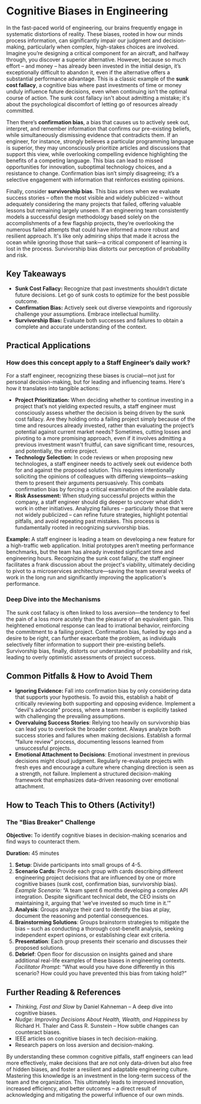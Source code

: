 # Cognitive Biases in Engineering

In the fast-paced world of engineering, our brains frequently engage in systematic distortions of reality. These biases, rooted in how our minds process information, can significantly impair our judgment and decision-making, particularly when complex, high-stakes choices are involved. Imagine you’re designing a critical component for an aircraft, and halfway through, you discover a superior alternative. However, because so much effort – and money – has already been invested in the initial design, it’s exceptionally difficult to abandon it, even if the alternative offers a substantial performance advantage. This is a classic example of the **sunk cost fallacy**, a cognitive bias where past investments of time or money unduly influence future decisions, even when continuing isn’t the optimal course of action. The sunk cost fallacy isn't about admitting a mistake; it's about the psychological discomfort of letting go of resources already committed.

Then there’s **confirmation bias**, a bias that causes us to actively seek out, interpret, and remember information that confirms our pre-existing beliefs, while simultaneously dismissing evidence that contradicts them. If an engineer, for instance, strongly believes a particular programming language is superior, they may unconsciously prioritize articles and discussions that support this view, while overlooking compelling evidence highlighting the benefits of a competing language. This bias can lead to missed opportunities for innovation, suboptimal technology choices, and a resistance to change. Confirmation bias isn’t simply disagreeing; it’s a selective engagement with information that reinforces existing opinions.

Finally, consider **survivorship bias**. This bias arises when we evaluate success stories – often the most visible and widely publicized – without adequately considering the many projects that failed, offering valuable lessons but remaining largely unseen. If an engineering team consistently models a successful design methodology based solely on the accomplishments of a few flagship projects, they’re overlooking the numerous failed attempts that could have informed a more robust and resilient approach. It's like only admiring ships that made it across the ocean while ignoring those that sank—a critical component of learning is lost in the process. Survivorship bias distorts our perception of probability and risk.

## Key Takeaways

- **Sunk Cost Fallacy:** Recognize that past investments shouldn’t dictate future decisions. Let go of sunk costs to optimize for the best possible outcome.
- **Confirmation Bias:** Actively seek out diverse viewpoints and rigorously challenge your assumptions. Embrace intellectual humility.
- **Survivorship Bias:** Evaluate both successes and failures to obtain a complete and accurate understanding of the context.

## Practical Applications

### How does this concept apply to a Staff Engineer’s daily work?

For a staff engineer, recognizing these biases is crucial—not just for personal decision-making, but for leading and influencing teams. Here's how it translates into tangible actions:

- **Project Prioritization:** When deciding whether to continue investing in a project that’s not yielding expected results, a staff engineer must consciously assess whether the decision is being driven by the sunk cost fallacy. Are they holding onto a failing project simply because of the time and resources already invested, rather than evaluating the project’s potential against current market needs? Sometimes, cutting losses and pivoting to a more promising approach, even if it involves admitting a previous investment wasn't fruitful, can save significant time, resources, and potentially, the entire project.
- **Technology Selection:** In code reviews or when proposing new technologies, a staff engineer needs to actively seek out evidence both for and against the proposed solution. This requires intentionally soliciting the opinions of colleagues with differing viewpoints—asking them to present their arguments persuasively. This combats confirmation bias by forcing a critical examination of the available data.
- **Risk Assessment:** When studying successful projects within the company, a staff engineer should dig deeper to uncover what didn't work in other initiatives. Analyzing failures – particularly those that were not widely publicized – can refine future strategies, highlight potential pitfalls, and avoid repeating past mistakes. This process is fundamentally rooted in recognizing survivorship bias.

**Example:** A staff engineer is leading a team on developing a new feature for a high-traffic web application. Initial prototypes aren’t meeting performance benchmarks, but the team has already invested significant time and engineering hours. Recognizing the sunk cost fallacy, the staff engineer facilitates a frank discussion about the project's viability, ultimately deciding to pivot to a microservices architecture—saving the team several weeks of work in the long run and significantly improving the application's performance.

### Deep Dive into the Mechanisms

The sunk cost fallacy is often linked to loss aversion—the tendency to feel the pain of a loss more acutely than the pleasure of an equivalent gain. This heightened emotional response can lead to irrational behavior, reinforcing the commitment to a failing project. Confirmation bias, fueled by ego and a desire to be right, can further exacerbate the problem, as individuals selectively filter information to support their pre-existing beliefs. Survivorship bias, finally, distorts our understanding of probability and risk, leading to overly optimistic assessments of project success.

## Common Pitfalls & How to Avoid Them

- **Ignoring Evidence:** Fall into confirmation bias by only considering data that supports your hypothesis. To avoid this, establish a habit of critically reviewing both supporting and opposing evidence. Implement a "devil's advocate" process, where a team member is explicitly tasked with challenging the prevailing assumptions.
- **Overvaluing Success Stories**: Relying too heavily on survivorship bias can lead you to overlook the broader context. Always analyze both success stories and failures when making decisions. Establish a formal “failure review” process, documenting lessons learned from unsuccessful projects.
- **Emotional Attachment to Decisions**: Emotional investment in previous decisions might cloud judgment. Regularly re-evaluate projects with fresh eyes and encourage a culture where changing direction is seen as a strength, not failure. Implement a structured decision-making framework that emphasizes data-driven reasoning over emotional attachment.

## How to Teach This to Others (Activity!)

### The "Bias Breaker" Challenge

**Objective:** To identify cognitive biases in decision-making scenarios and find ways to counteract them.

**Duration:** 45 minutes

1.  **Setup**: Divide participants into small groups of 4-5.
2.  **Scenario Cards**: Provide each group with cards describing different engineering project decisions that are influenced by one or more cognitive biases (sunk cost, confirmation bias, survivorship bias). _Example Scenario:_ “A team spent 6 months developing a complex API integration. Despite significant technical debt, the CEO insists on maintaining it, arguing that ‘we’ve invested so much time in it.’”
3.  **Analysis**: Groups analyze their card to identify the bias at play, document the reasoning and potential consequences.
4.  **Brainstorming Solutions**: Groups brainstorm strategies to mitigate the bias – such as conducting a thorough cost-benefit analysis, seeking independent expert opinions, or establishing clear exit criteria.
5.  **Presentation**: Each group presents their scenario and discusses their proposed solutions.
6.  **Debrief**: Open floor for discussion on insights gained and share additional real-life examples of these biases in engineering contexts. _Facilitator Prompt:_ “What would you have done differently in this scenario? How could you have prevented this bias from taking hold?”

## Further Reading & References

- _Thinking, Fast and Slow_ by Daniel Kahneman – A deep dive into cognitive biases.
- _Nudge: Improving Decisions About Health, Wealth, and Happiness_ by Richard H. Thaler and Cass R. Sunstein – How subtle changes can counteract biases.
- IEEE articles on cognitive biases in tech decision-making.
- Research papers on loss aversion and decision-making.

By understanding these common cognitive pitfalls, staff engineers can lead more effectively, make decisions that are not only data-driven but also free of hidden biases, and foster a resilient and adaptable engineering culture. Mastering this knowledge is an investment in the long-term success of the team and the organization. This ultimately leads to improved innovation, increased efficiency, and better outcomes – a direct result of acknowledging and mitigating the powerful influence of our own minds.

```

```
